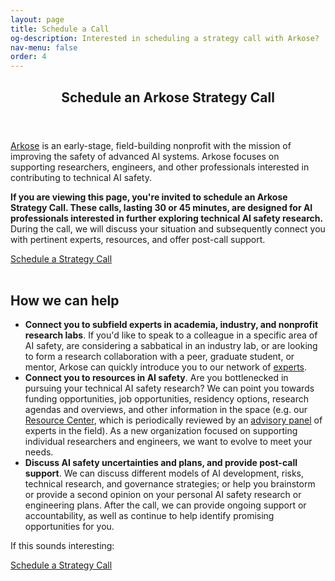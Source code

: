 ```yaml
---
layout: page
title: Schedule a Call
og-description: Interested in scheduling a strategy call with Arkose?
nav-menu: false
order: 4
---
```


<!-- Main -->
<div id="main" class="alt">

<!-- One -->
<section id="one">
	<div class="inner">
		<header class="major">
			<h1>Schedule an Arkose Strategy Call</h1>
		</header>

<!-- Content -->

<p><a href="index">Arkose</a> is an early-stage, field-building nonprofit with the mission of improving the safety of advanced AI systems. Arkose focuses on supporting researchers, engineers, and other professionals interested in contributing to technical AI safety.</p>

<p><b>If you are viewing this page, you're invited to schedule an Arkose Strategy Call. These calls, lasting 30 or 45 minutes, are designed for AI professionals interested in further exploring technical AI safety research.</b> During the call, we will discuss your situation and subsequently connect you with pertinent experts, resources, and offer post-call support.</p>

<a href="https://calendly.com/arkose" class="button special fit">Schedule a Strategy Call</a>
<br><br>

<h2> How we can help</h2>

<ul>
	<li><b>Connect you to subfield experts in academia, industry, and nonprofit research labs</b>. If you'd like to speak to a colleague in a specific area of AI safety, are considering a sabbatical in an industry lab, or are looking to form a research collaboration with a peer, graduate student, or mentor, Arkose can quickly introduce you to our network of <a href="experts">experts</a>.</li>
	<li><b>Connect you to resources in AI safety</b>. Are you bottlenecked in pursuing your technical AI safety research? We can point you towards funding opportunities, job opportunities, residency options, research agendas and overviews, and other information in the space (e.g. our <a href="resources">Resource Center</a>, which is periodically reviewed by an <a href="experts">advisory panel</a> of experts in the field). As a new organization focused on supporting individual researchers and engineers, we want to evolve to meet your needs.</li>
	<li><b>Discuss AI safety uncertainties and plans, and provide post-call support</b>. We can discuss different models of AI development, risks, technical research, and governance strategies; or help you brainstorm or provide a second opinion on your personal AI safety research or engineering plans. After the call, we can provide ongoing support or accountability, as well as continue to help identify promising opportunities for you.</li>  
</ul>

<!--<li>Discuss your current plans: Whether you’re already familiar with AI safety or more recently introduced to the field, we can talk through your options and help address uncertainties you may have, and/or discuss the arguments for AI safety and introduce you to resources to help you learn more.</li>-->

<!--<li>Identify next steps and provide post-call support: During the call, we’ll help you identify next steps and make a plan for what you’d like to do next. After the call, we can provide ongoing support as you progress through your plans, and can continue to help identify promising opportunities as you explore the field.</li>
</ul>-->

<p> If this sounds interesting:</p>

<a href="https://calendly.com/arkose" class="button special fit">Schedule a Strategy Call</a>
<br>

  </div>
</section>
</div>

